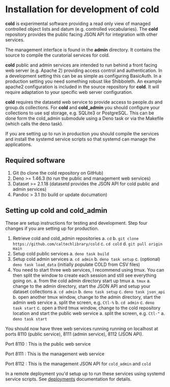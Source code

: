 Installation for development of **cold**
========================================

**cold** is experimental software providing a read only view of managed controlled object lists and datum (e.g. controlled vocabularies). The **cold** repository provides the public facing JSON API for integration with other services.

The management interface is found in the **admin** directory. It contains the source to compile the curatorial services for cold.

**cold** public and admin services are intended to run behind a front facing web server (e.g. Apache 2) providing access control and authentication. In a development setting this can be as simple as configuring BasicAuth.  In a production setting you need something robust like Shibboleth.  An example apache2 configuration is included in the source repository for **cold**. It will require adaptation to your specific web server configuration.

**cold** requires the datasetd web service to provide access to people.ds and group.ds collections. For **cold** and **cold_admin** you should configure your collections to use sql storage, e.g. SQLite3 or PostgreSQL. This can be done form the cold_admin submodule using a Deno task or via the Makefile (which calls the deno task).

If you are setting up to run in production you should compile the services and
install the systemd service scripts so that systemd can manage the applications.

Required software
-----------------

1. Git (to clone the cold repository on GitHub)
2. Deno >= 1.46.3 (to run the public and management web services)
3. Dataset >= 2.1.18 (datasetd provides the JSON API for cold public and admin services)
4. Pandoc > 3.1 (to build or update documation)

Setting up cold and cold_admin
---------------------------

These are setup instructions for testing and development.  Step four changes
if you are setting up for production.

1. Retrieve cold and cold_admin repositories
    a. `cd`
    b. `git clone https://github.com/caltechlibrary/cold`
    c. `cd cold`
    d. `git pull origin main`
2. Setup cold public services
    a. `deno task build`
3. Setup cold admin services
    a. `cd admin`
    b. `deno task setup`
    c. (optional) `deno task load_data` (initially populate COLD from CSV files)
4. You need to start three web services, I recommend using tmux. You can then split the window to create each session and still see everything going on.
    a. from the cold admin directory start up tmux
      a. `tmux`
    a. change to the admin directory, start the JSON API and setup your dataset collections
      a. `cd admin`
      b. `deno task setup`
      c. `deno task json_api`
    b. open another tmux window, change to the admin directory, start the admin web service
      a. split the screen, e.g. `Ctl-%`
      b. `cd admin`
      c. `deno task start`
    c. open a third tmux window, change to the cold repository location and start the public web service
      a. split the screen, e.g. `Ctl-"`
      a. `deno task start`

You should now have three web services running running on localhost at ports 8110 (public service), 8111 (admin service), 8112 (JSON API).

Port 8110
: This is the public web service

Port 8111
: This is the management web service

Port 8112
: This is the management JSON API for `cold_admin` and `cold`

In a remote deployment you'd setup up to run these services using systemd service scripts. See [deployments](deployment.md) documentation for details.

